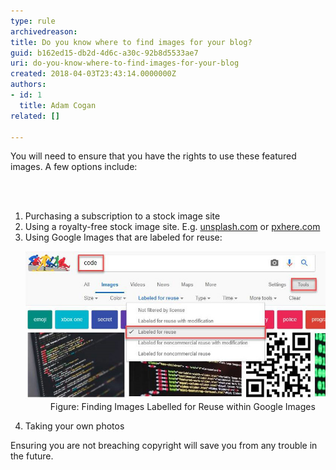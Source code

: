 ```yaml
---
type: rule
archivedreason: 
title: Do you know where to find images for your blog?
guid: b162ed15-db2d-4d6c-a30c-92b8d5533ae7
uri: do-you-know-where-to-find-images-for-your-blog
created: 2018-04-03T23:43:14.0000000Z
authors:
- id: 1
  title: Adam Cogan
related: []

---
```



<p>You will need to ensure that you have the rights to use these featured images. A few options include:<br></p>
<br><excerpt class='endintro'></excerpt><br>
<ol><li>Purchasing a subscription to a stock image site</li><li>Using a royalty-free stock image site. E.g. <a href="https://unsplash.com/" target="_blank">unsplash.com</a> or <a href="https://pxhere.com/" target="_blank">pxhere.com​</a><br></li><li>Using Google Images that are labeled for reuse: <br>
   <dl class="image"><dt><img src="google-image-labeled-reuse.jpg" alt="google-image-labeled-reuse.jpg" /></dt><dd>Figure: Finding Images Labelled for Reuse within Google Images <br></dd></dl></li><li>Taking your own photos</li></ol><p>Ensuring you are not breaching copyright will save you from any trouble in the future.</p>
<br>


